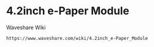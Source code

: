 # 4.2inch e-Paper Module

Waveshare Wiki

    https://www.waveshare.com/wiki/4.2inch_e-Paper_Module

